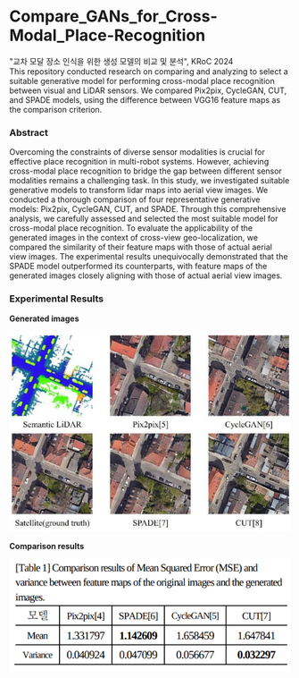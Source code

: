 # Compare_GANs_for_Cross-Modal_Place-Recognition

"교차 모달 장소 인식을 위한 생성 모델의 비교 및 분석", KRoC 2024  
This repository conducted research on comparing and analyzing to select a suitable generative model for performing cross-modal place recognition between visual and LiDAR sensors.
We compared Pix2pix, CycleGAN, CUT, and SPADE models, using the difference between VGG16 feature maps as the comparison criterion.


### Abstract
Overcoming the constraints of diverse sensor modalities is crucial for effective place recognition in multi-robot systems. However, achieving cross-modal place recognition to bridge the gap between different sensor modalities remains a challenging task. In this study, we investigated suitable generative models to transform lidar maps into aerial view images. We conducted a thorough comparison of four representative generative models: Pix2pix, CycleGAN, CUT, and SPADE. Through this comprehensive analysis, we carefully assessed and selected the most suitable model for cross-modal place recognition. To evaluate the applicability of the generated images in the context of cross-view geo-localization, we compared the similarity of their feature maps with those of actual aerial view images. The experimental results unequivocally demonstrated that the SPADE model outperformed its counterparts, with feature maps of the generated images closely aligning with those of actual aerial view images.

### Experimental Results
**Generated images**
<p align="left">
  <img width=550" src="KRoC_images.png">
</p>

**Comparison results**
<p align="left">
  <img width=550" src="KRoC_table.png">
</p>
